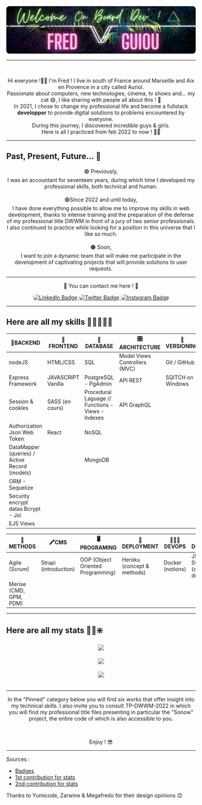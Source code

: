 <div align="center"><img style="border-radius: 8px;" src='./Welcome_Github.png'></div>

<hr>

<br>

<p align="center">
Hi everyone !👋🏼 I'm Fred ! I live in south of France around Marseille and Aix en Provence in a city called Auriol. <br>
Passionate about computers, new technologies, cinema, tv shows and... my cat 😅,
I like sharing with people all about this ! 🚀<br>
In 2021, I chose to change my professional life and become a fullstack <strong>developper</strong> to provide digital solutions to problems encountered by everyone.<br>
During this journey, I discovered incredible guys & girls.<br>
Here is all I practiced from feb 2022 to now ! 💪🏼
</p>

<hr>

## Past, Present, Future... 🔮

<p align="center">
🟣 Previously,<br> I was an accountant for seventeen years, during which time I developed my professional skills, both technical and human.<br><br>
🟢Since 2022 and until today,<br> I have done everything possible to allow me to improve my skills in web development, thanks to intense training and the preparation of the defense of my professional title DWWM in front of a jury of two senior professionals. I also continued to practice while looking for a position in this universe that I like so much.<br><br>
🟠 Soon,<br> I want to join a dynamic team that will make me participate in the development of captivating projects that will provide solutions to user requests.
</p>

<hr>

<p align="center">
📡 You can contact me here ! 📡
</p>

<div id="badges" align="center">
  <a href="https://www.linkedin.com/in/fredericguiou/">
    <img style="border-radius: 8px;" src="https://img.shields.io/badge/LinkedIn-blue?style=for-the-badge&logo=linkedin&logoColor=white" alt="LinkedIn Badge"/>
  </a>
  <a href="https://twitter.com/TheDevMot">
    <img style="border-radius: 8px;" src="https://img.shields.io/badge/Twitter-9cf?style=for-the-badge&logo=twitter&logoColor=white" alt="Twitter Badge"/>
  </a>
  <a href="https://www.instagram.com/thedevmot/">
    <img style="border-radius: 8px;" src="https://img.shields.io/badge/Instagram-blueviolet?style=for-the-badge" alt="Instagram Badge"/>
  </a>
</div>

<hr>

## Here are all my skills 🤩🤖👨🏻‍💻

|🤖BACKEND|🎨FRONTEND|🔧DATABASE|🎛️ARCHITECTURE|🔎VERSIONING|
|--|--|--|--|--|
|nodeJS|HTML/CSS|SQL|Model Views Controllers (MVC)|Git / GitHub
|Express Framework|JAVASCRIPT Vanilla|PostgreSQL - PgAdmin|API REST|SQITCH on Windows
|Session & cookies|SASS (en cours)|Procedural Laguage // Functions - Views - Indexes|API GraphQL||
|Authorization Json Web Token|React|NoSQL|||
|DataMapper (queries) / Active Record (models)||MongoDB|||
|ORM - Sequelize|||||
|Security encrypt datas Bcrypt - Joi|||||
|EJS Views|||||

|🔬METHODS|🖍️CMS|🖥️PROGRAMING|🚀DEPLOYMENT|👨🏻‍💻DEVOPS|📄DOCUMENTATION|
|--|--|--|--|--|--|
|Agile (Scrum)|Strapi (introduction)|OOP (Object Oriented Programming)|Heroku (concept & methods)|Docker (notions)|JSdocs // SwaggerDocs (concept & how to do)|
|Merise (CMD, GPM, PDM)||||||

<hr>

## Here are all my stats 🔬🧪❇️

<div align="center"><img src='https://streak-stats.demolab.com?user=FredGuiou&theme=cobalt&border_radius=20&background=0A2932'></div>

<br>
<div align="center"><img src='https://github-readme-stats.vercel.app/api?username=FredGuiou&show_icons=true&theme=cobalt&border_radius=20&bg_color=0A2932'></div>

<br>
<div align="center"><img src='https://github-readme-stats.vercel.app/api/top-langs/?username=FredGuiou&layout=compact&theme=cobalt&border_radius=20&bg_color=0A2932'></div>

<br>
<hr>
<p align="center">
In the "Pinned" category below you will find six works that offer insight into my technical skills. I also invite you to consult TP-DWWM-2022 in which you will find my professional title files presenting in particular the "Sonow" project, the entire code of which is also accessible to you.
</p><br>
<p align="center">
Enjoy ! 😎
</p>

<hr>
Sources :

* [Badges](https://shields.io/category/build)
* [1st contribution for stats](https://github.com/DenverCoder1/github-readme-streak-stats)
* [2nd contribution for stats](https://github.com/anuraghazra/github-readme-stats#github-stats-card)

Thanks to Yumicode, Zarwine & Megafredo for their design opinions 😊
